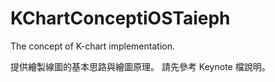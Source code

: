 # KChartConceptiOSTaieph
The concept of K-chart implementation. 

提供繪製線圖的基本思路與繪圖原理。
請先參考 Keynote 檔說明。
